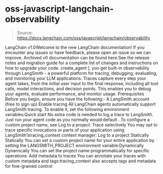 # oss-javascript-langchain-observability

> Source: https://docs.langchain.com/oss/javascript/langchain/observability

LangChain v1.0Welcome to the new LangChain documentation! If you encounter any issues or have feedback, please open an issue so we can improve. Archived v0 documentation can be found here.See the release notes and migration guide for a complete list of changes and instructions on how to upgrade your code.
create_agent
], you get built-in observability through LangSmith - a powerful platform for tracing, debugging, evaluating, and monitoring your LLM applications.
Traces capture every step your agent takes, from the initial user input to the final response, including all tool calls, model interactions, and decision points. This enables you to debug your agents, evaluate performance, and monitor usage.
Prerequisites
Before you begin, ensure you have the following:- A LangSmith account (free to sign up)
Enable tracing
All LangChain agents automatically support LangSmith tracing. To enable it, set the following environment variables:Quick start
No extra code is needed to log a trace to LangSmith. Just run your agent code as you normally would:default
. To configure a custom project name, see Log to a project.
Trace selectively
You may opt to trace specific invocations or parts of your application using LangSmith’stracing_context
context manager:
Log to a project
Statically
Statically
You can set a custom project name for your entire application by setting the
LANGSMITH_PROJECT
environment variable:Dynamically
Dynamically
You can set the project name programmatically for specific operations:
Add metadata to traces
You can annotate your traces with custom metadata and tags:tracing_context
also accepts tags and metadata for fine-grained control: